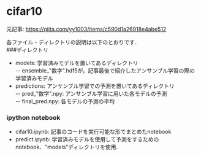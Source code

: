 # cifar10
元記事: https://qiita.com/yy1003/items/c590d1a26918e4abe512

各ファイル・ディレクトリの説明は以下のとおりです．  
###ディレクトリ
- models: 学習済みモデルを置いてあるディレクトリ   
-- ensemble_"数字".hdf5が，記事最後で紹介したアンサンブル学習の際の学習済みモデル   
- predictions: アンサンブル学習での予測を置いてあるディレクトリ  
-- pred_"数字".npy: アンサンブル学習に用いた各モデルの予測   
-- final_pred.npy: 各モデルの予測の平均
### ipython notebook
- cifar10.ipynb: 記事のコードを実行可能な形でまとめたnotebook
- predict.ipynb: 学習済みモデルを使用して予測をするためのnotebook．"models"ディレクトリを使用.

